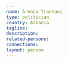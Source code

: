 ```yaml
---
name: Arenca Trashani
type: politician
country: Albania
tagline:
description:
related-persons:
connections:
layout: person
---
```

